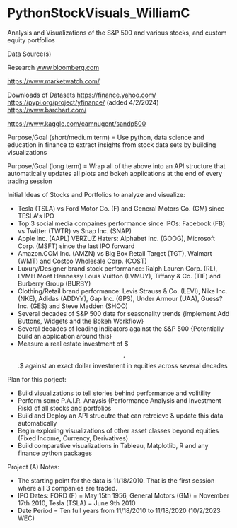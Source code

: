 # PythonStockVisuals_WilliamC
Analysis and Visualizations of the S&P 500 and various stocks, and custom equity portfolios 

Data Source(s)

Research
www.bloomberg.com

https://www.marketwatch.com/

Downloads of Datasets
https://finance.yahoo.com/
https://pypi.org/project/yfinance/ (added 4/2/2024)
https://www.barchart.com/

https://www.kaggle.com/camnugent/sandp500

Purpose/Goal (short/medium term) = Use python, data science and education in finance to extract insights from stock data sets by building visualizations

Purpose/Goal (long term) = Wrap all of the above into an API structure that automatically updates all plots and bokeh applications at the end of every trading session 

Initial Ideas of Stocks and Portfolios to analyze and visualize:
- Tesla (TSLA) vs Ford Motor Co. (F) and General Motors Co. (GM) since TESLA's IPO
- Top 3 social media compaines performance since IPOs: Facebook (FB) vs Twitter (TWTR) vs Snap Inc. (SNAP) 
- Apple Inc. (AAPL) VERZUZ Haters: Alphabet Inc. (GOOG), Microsoft Corp. (MSFT) since the last IPO forward 
- Amazon.COM Inc. (AMZN) vs Big Box Retail Target (TGT), Walmart (WMT) and Costco Wholesale Corp. (COST)
- Luxury/Designer brand stock performance: Ralph Lauren Corp. (RL), LVMH Moet Hennessy Louis Vuitton (LVMUY), Tiffany & Co. (TIF) and Burberry Group (BURBY) 
- Clothing/Retail brand performance: Levis Strauss & Co. (LEVI), Nike Inc. (NKE), Adidas (ADDYY), Gap Inc. (GPS), Under Armour (UAA), Guess? Inc. (GES) and Steve Madden (SHOO)
- Several decades of S&P 500 data for seasonality trends {implement Add Buttons, Widgets and the Bokeh Workflow}
- Several decades of leading indicators against the S&P 500 {Potentially build an application around this}
- Measure a real estate investment of $$$,$$$.$$ against an exact dollar investment in equities across several decades 

Plan for this porject:
- Build visualizations to tell stories behind performance and volitility 
- Perform some P.A.I.R. Anaysis (Performance Analysis and Investment Risk) of all stocks and portfolios
- Build and Deploy an API strucutre that can retreieve & update this data automatically 
- Begin exploring visualizations of other asset classes beyond equities (Fixed Income, Currency, Derivatives)
- Build comparative visualizations in Tableau, Matplotlib, R and any finance python packages

Project (A) Notes:
- The starting point for the data is 11/18/2010.  That is the first session where all 3 companies are traded.
- IPO Dates: FORD (F) = May 15th 1956, General Motors (GM) = November 17th 2010, Tesla (TSLA) = June 9th 2010
- Date Period = Ten full years from 11/18/2010 to 11/18/2020 (10/2/2023 WEC)
